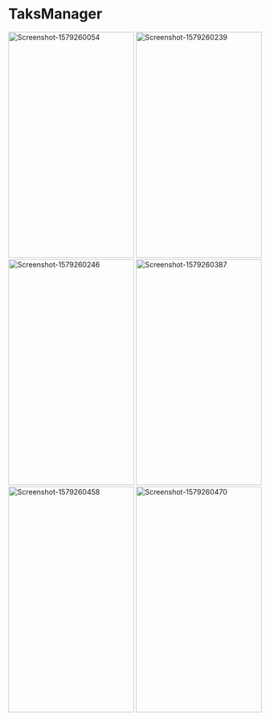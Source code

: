 # TaksManager
<a href="https://ibb.co/M1zX7BY"><img src="https://i.ibb.co/gW0nJ45/Screenshot-1579260054.png" width="250" height="450" alt="Screenshot-1579260054" border="0"></a>
<a href="https://ibb.co/Ch5qW7Z"><img src="https://i.ibb.co/0hjkQMS/Screenshot-1579260239.png" width="250" height="450" alt="Screenshot-1579260239" border="0"></a>
<a href="https://ibb.co/NngF7Zf"><img src="https://i.ibb.co/6JcyNgG/Screenshot-1579260246.png" width="250" height="450" alt="Screenshot-1579260246" border="0"></a>
<a href="https://ibb.co/YkWjLc8"><img src="https://i.ibb.co/LtPpZx6/Screenshot-1579260387.png" width="250" height="450" alt="Screenshot-1579260387" border="0"></a>
<a href="https://ibb.co/GcRBqM7"><img src="https://i.ibb.co/dGD1RpB/Screenshot-1579260458.png" width="250" height="450" alt="Screenshot-1579260458" border="0"></a>
<a href="https://ibb.co/cQPjRFC"><img src="https://i.ibb.co/kXptz89/Screenshot-1579260470.png" width="250" height="450" alt="Screenshot-1579260470" border="0"></a>
